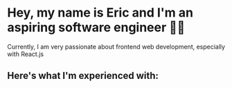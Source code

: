 <h1>Hey, my name is Eric and I'm an aspiring software engineer 🙋‍♂️</h1>
Currently, I am very passionate about frontend web development, especially with React.js
<h2> Here's what I'm experienced with:</h2>
